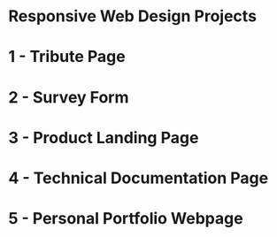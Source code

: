 # Responsive Web Design Projects

# 1 - Tribute Page

# 2 - Survey Form

# 3 - Product Landing Page

# 4 - Technical Documentation Page

# 5 - Personal Portfolio Webpage